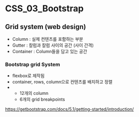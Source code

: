 # CSS_03_Bootstrap

## Grid system (web design)

* Column : 실제 컨텐츠를 포함하는 부분
* Gutter : 칼럼과 칼럼 사이의 공간 (사이 간격)
* Container : Column들을 담고 있는 공간



### Bootstrap grid System

* flexbox로 제작됨
* container, rows, column으로 컨텐츠를 배치하고 정렬
* * 12개의 column
  * 6개의 grid breakpoints



https://getbootstrap.com/docs/5.1/getting-started/introduction/

